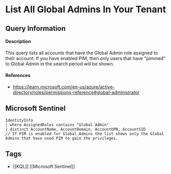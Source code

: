 # List All Global Admins In Your Tenant
## Query Information
#### Description
This query lists all accounts that have the Global Admin role assigned to their account. If you have enabled PIM, then only users that have "pimmed" to Global Admin in the search period will be shown. 
#### References
- https://learn.microsoft.com/en-us/azure/active-directory/roles/permissions-reference#global-administrator
## Microsoft Sentinel
```kusto
IdentityInfo
| where AssignedRoles contains "Global Admin"
| distinct AccountName, AccountDomain, AccountUPN, AccountSID
// If PIM is enabled for Global Admins the list shows only the Global Admins that have used PIM to gain the privileges.
```
## Tags
- [[KQL]] [[Microsoft Sentinel]]